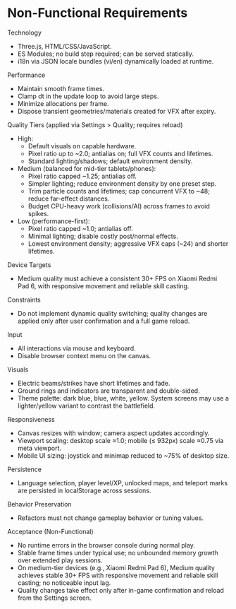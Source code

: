 # Non-Functional Requirements

Technology
- Three.js, HTML/CSS/JavaScript.
- ES Modules; no build step required; can be served statically.
- i18n via JSON locale bundles (vi/en) dynamically loaded at runtime.

Performance
- Maintain smooth frame times.
- Clamp dt in the update loop to avoid large steps.
- Minimize allocations per frame.
- Dispose transient geometries/materials created for VFX after expiry.

Quality Tiers (applied via Settings > Quality; requires reload)
- High:
  - Default visuals on capable hardware.
  - Pixel ratio up to ~2.0; antialias on; full VFX counts and lifetimes.
  - Standard lighting/shadows; default environment density.
- Medium (balanced for mid-tier tablets/phones):
  - Pixel ratio capped ~1.25; antialias off.
  - Simpler lighting; reduce environment density by one preset step.
  - Trim particle counts and lifetimes; cap concurrent VFX to ~48; reduce far-effect distances.
  - Budget CPU-heavy work (collisions/AI) across frames to avoid spikes.
- Low (performance-first):
  - Pixel ratio capped ~1.0; antialias off.
  - Minimal lighting; disable costly post/normal effects.
  - Lowest environment density; aggressive VFX caps (~24) and shorter lifetimes.

Device Targets
- Medium quality must achieve a consistent 30+ FPS on Xiaomi Redmi Pad 6, with responsive movement and reliable skill casting.

Constraints
- Do not implement dynamic quality switching; quality changes are applied only after user confirmation and a full game reload.

Input
- All interactions via mouse and keyboard.
- Disable browser context menu on the canvas.

Visuals
- Electric beams/strikes have short lifetimes and fade.
- Ground rings and indicators are transparent and double-sided.
- Theme palette: dark blue, blue, white, yellow. System screens may use a lighter/yellow variant to contrast the battlefield.

Responsiveness
- Canvas resizes with window; camera aspect updates accordingly.
- Viewport scaling: desktop scale ≈1.0; mobile (≤ 932px) scale ≈0.75 via meta viewport.
- Mobile UI sizing: joystick and minimap reduced to ~75% of desktop size.

Persistence
- Language selection, player level/XP, unlocked maps, and teleport marks are persisted in localStorage across sessions.

Behavior Preservation
- Refactors must not change gameplay behavior or tuning values.

Acceptance (Non-Functional)
- No runtime errors in the browser console during normal play.
- Stable frame times under typical use; no unbounded memory growth over extended play sessions.
- On medium-tier devices (e.g., Xiaomi Redmi Pad 6), Medium quality achieves stable 30+ FPS with responsive movement and reliable skill casting; no noticeable input lag.
- Quality changes take effect only after in-game confirmation and reload from the Settings screen.
